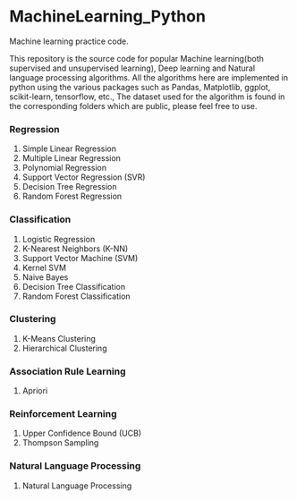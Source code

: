 # MachineLearning_Python
Machine learning practice code.

This repository is the source code for popular Machine learning(both supervised and unsupervised learning), 
Deep learning and Natural language processing algorithms. All the algorithms here are implemented in python using the various packages such as Pandas, Matplotlib, ggplot, scikit-learn, tensorflow, etc., The dataset used for the algorithm is found in the corresponding folders which are public, please feel free to use.

### Regression
01. Simple Linear Regression
02. Multiple Linear Regression
03. Polynomial Regression
04. Support Vector Regression (SVR)
05. Decision Tree Regression
06. Random Forest Regression

### Classification
01. Logistic Regression
02. K-Nearest Neighbors (K-NN)
03. Support Vector Machine (SVM)
04. Kernel SVM
05. Naive Bayes
06. Decision Tree Classification
07. Random Forest Classification

### Clustering
01. K-Means Clustering
02. Hierarchical Clustering

### Association Rule Learning
01. Apriori

### Reinforcement Learning
01. Upper Confidence Bound (UCB)
02. Thompson Sampling

### Natural Language Processing
01. Natural Language Processing
